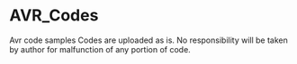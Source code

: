 # AVR_Codes
Avr code samples
Codes are uploaded as is. No responsibility will be taken by author for malfunction of any portion of code.
